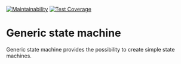 [![Maintainability](https://api.codeclimate.com/v1/badges/4e0a58444fff831e22c1/maintainability)](https://codeclimate.com/github/tstaetter/generic-state-machine/maintainability) [![Test Coverage](https://api.codeclimate.com/v1/badges/4e0a58444fff831e22c1/test_coverage)](https://codeclimate.com/github/tstaetter/generic-state-machine/test_coverage)

# Generic state machine

Generic state machine provides the possibility to create simple state machines.
 